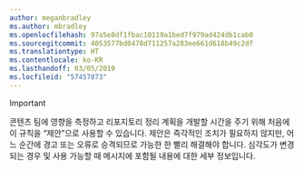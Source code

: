 ```yaml
---
author: meganbradley
ms.author: mbradley
ms.openlocfilehash: 97a5e8df1fbac10119a1bed7f979ad424db1cab0
ms.sourcegitcommit: 4053577bd0478d711257a283ee661d618b49c2df
ms.translationtype: HT
ms.contentlocale: ko-KR
ms.lasthandoff: 03/05/2019
ms.locfileid: "57457873"
---
```

> [!IMPORTANT]
> 콘텐츠 팀에 영향을 측정하고 리포지토리 정리 계획을 개발할 시간을 주기 위해 처음에 이 규칙을 “제안”으로 사용할 수 있습니다. 제안은 즉각적인 조치가 필요하지 않지만, 어느 순간에 경고 또는 오류로 승격되므로 가능한 한 빨리 해결해야 합니다. 심각도가 변경되는 경우 및 사용 가능할 때 메시지에 포함될 내용에 대한 세부 정보입니다.